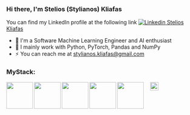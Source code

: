 ### Hi there, I'm Stelios (Stylianos) Kliafas

You can find my LinkedIn profile at the following link [![Linkedin](https://i.stack.imgur.com/gVE0j.png) Stelios Kliafas](https://www.linkedin.com/in/stelios-kliafas-313933175/)


- 🔭 I'm a Software Machine Learning Engineer and AI enthusiast
- 🌱 I mainly work with Python, PyTorch, Pandas and NumPy
- ⚡ You can reach me at stylianos.kliafas@gmail.com

### MyStack:

<img align="left" width="70px" src="https://www.vectorlogo.zone/logos/python/python-ar21.svg"/>

<img align="left" width="70px" src="https://www.vectorlogo.zone/logos/reactjs/reactjs-ar21.svg" />
<img align="left" width="70px" src="https://www.vectorlogo.zone/logos/pytorch/pytorch-ar21.svg" />
<img align="left" width="70px" src="https://www.vectorlogo.zone/logos/numpy/numpy-ar21.svg" />
<img align="left" width="70px" src="https://www.vectorlogo.zone/logos/djangoproject/djangoproject-ar21.svg" />
<img style="margin-left: 1em" width="22px" src="https://img.icons8.com/color/50/000000/pycharm.png" />
